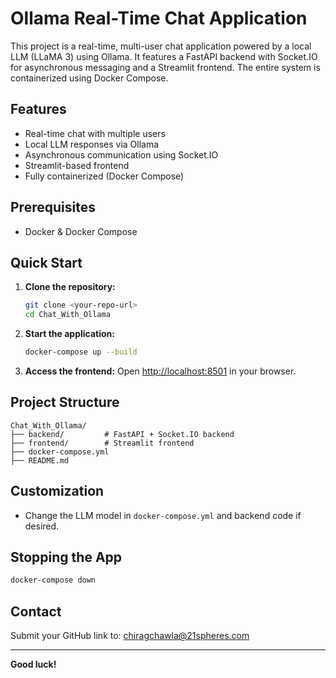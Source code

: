 # Ollama Real-Time Chat Application

This project is a real-time, multi-user chat application powered by a local LLM (LLaMA 3) using Ollama. It features a FastAPI backend with Socket.IO for asynchronous messaging and a Streamlit frontend. The entire system is containerized using Docker Compose.

## Features
- Real-time chat with multiple users
- Local LLM responses via Ollama
- Asynchronous communication using Socket.IO
- Streamlit-based frontend
- Fully containerized (Docker Compose)

## Prerequisites
- Docker & Docker Compose

## Quick Start
1. **Clone the repository:**
   ```sh
   git clone <your-repo-url>
   cd Chat_With_Ollama
   ```
2. **Start the application:**
   ```sh
   docker-compose up --build
   ```
3. **Access the frontend:**
   Open [http://localhost:8501](http://localhost:8501) in your browser.

## Project Structure
```
Chat_With_Ollama/
├── backend/         # FastAPI + Socket.IO backend
├── frontend/        # Streamlit frontend
├── docker-compose.yml
├── README.md
```

## Customization
- Change the LLM model in `docker-compose.yml` and backend code if desired.

## Stopping the App
```sh
docker-compose down
```

## Contact
Submit your GitHub link to: chiragchawla@21spheres.com

---

**Good luck!**